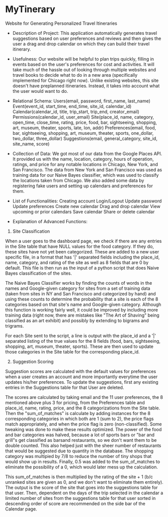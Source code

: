 # MyTinerary
Website for Generating Personalized Travel Itineraries

* Description of Project:
  This application automatically generates travel suggestions based on user preferences and reviews and then gives the user a drag and drop calendar on which they can build their travel itinerary.

* Usefulness:
  Our website will be helpful to plan trips quickly, filling in events based on the user's preferences for cost and activities. It will take much of the hassle out of looking through multiple websites and travel books to decide what to do in a new area (specifically implemented for Chicago right now). Unlike existing websites, this site doesn't have preplanned itineraries. Instead, it takes into account what the user would want to do.

* Relational Schema:
  Users(email, password, first_name, last_name)
  Event(event_id, start_time, end_time, site_id, calendar_id)
  Calendar(calendar_id, title, trip_start, trip_end, creator_email)
  Permissions(calendar_id, user_email)
  Site(place_id, name, category, open_time, close_time, rating, price, food, bar, sightseeing, shopping, art, museum, theater, sports, late, lon, addr)
  Preferences(email, food, bar, sightseeing, shopping, art, museum, theater, sports, one_dollar, two_dollar, three_dollar) Suggestions(email, general_category, site_id, site_name, score)

* Collection of Data:
  We got most of our data from the Google Places API. It provided us with the name, location, category, hours of operation, ratings, and price for any notable locations in Chicago, New York, and San Francisco. The data from New York and San Francisco was used as training data for our Naive Bayes classifier, which was used to classify the locations taken from Chicago. We also added some data by registering fake users and setting up calendars and preferences for them.

* List of Functionalities:
  Creating account
  Login/Logout
  Update password
  Update preferences
  Create new calendar
  Drag and drop calendar
  View upcoming or prior calendars Save calendar
  Share or delete calendar

* Explanation of Advanced Functions:

1. Site Classification

  When a user goes to the dashboard page, we check if there are any entries in the Site table that have NULL values for the food category. If they do, these sites have not yet been categorized. These are added to a new user specific file, in a format that has '|' separated fields including the place_id, name, category, and rating of the site as well as 8 fields that are 0 by default. This file is then run as the input of a python script that does Naive Bayes classification of the sites.

  The Naive Bayes Classifier works by finding the counts of words in the names and Google-given category for sites from a set of training data (taken from sites in NY and San Francisco and categorized by hand) and using these counts to determine the probability that a site is each of the 8 categories based on that site's name and Google-given category. Although this function is working fairly well, it could be improved by including more training data (right now, there are mistakes like "The Art of Shaving" being classified as an art exhibit) and possibly by extending to bigrams and trigrams.

  For each Site sent to the script, a line is output with the place_id and a '|' separated listing of the true values for the 8 fields (food, bars, sightseeing, shopping, art, museum, theater, sports). These are then used to update those categories in the Site table for the corresponding place_id.

2. Suggestion Scoring

  Suggestion scores are calculated with the default values for preferences when a user creates an account and more importantly everytime the user updates his/her preferences. To update the suggestions, first any existing entries in the Suggestions table for that User are deleted.

  The scores are calculated by taking email and the 11 user preferences, the 8 mentioned above plus 3 for pricing, from the Preferences table and place_id, name, rating, price, and the 8 categorizations from the Site table. Then the "sum_of_matches" is calculate by adding instances for the 8 corresponding categories in which both are 1 (sum to 2), the price flags match appropriately, and when the price flag is zero (non-classified). Some tweaking was done to make these results optimized. The power of the food and bar categories was halved, because a lot of sports bars or "bar and grill"s get classified as barsand restaurants, so we don't want them to be double counted. This also helped just with the sheer number of restaurants that would be suggested due to quantity in the database. The shopping category was multipied by 7/8 to reduce the number of tiny shops that would show up in results. Finally, 0.5 was added to the sum_of_matches to eliminate the possibility of a 0, which would later mess up the calculation.

  This sum_of_matches is then multiplied by the rating of the site + 1 (b/c unranked sites are given as 0, and we don't want to eliminate them entirely). The output is the score of the site that goes into the suggestions table for that user. Then, dependent on the days of the trip selected in the calendar a limited number of sites from the suggestions table for that user sorted in descending order of score are recommended on the side bar of the Calendar page.
